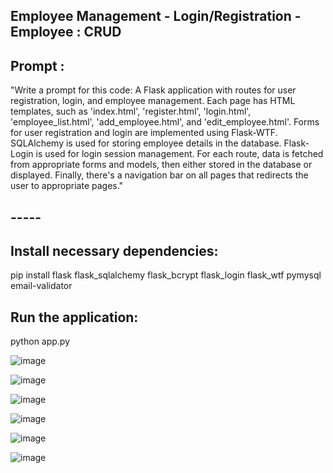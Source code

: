 ## Employee Management - Login/Registration - Employee : CRUD 

## Prompt :
"Write a prompt for this code: A Flask application with routes for user registration, login, and employee management. Each page has HTML templates, such as 'index.html', 'register.html', 'login.html', 'employee_list.html', 'add_employee.html', and 'edit_employee.html'. Forms for user registration and login are implemented using Flask-WTF. SQLAlchemy is used for storing employee details in the database. Flask-Login is used for login session management. For each route, data is fetched from appropriate forms and models, then either stored in the database or displayed. Finally, there's a navigation bar on all pages that redirects the user to appropriate pages."

## -----







## Install necessary dependencies:
pip install flask flask_sqlalchemy flask_bcrypt flask_login flask_wtf pymysql email-validator

## Run the application:
python app.py





![image](https://github.com/satyamjaysawal/Flask_Gen_AI_Repo/assets/108862706/168333a6-9e15-44e0-88ed-d4d3bbf5cdac)


![image](https://github.com/satyamjaysawal/Flask_Gen_AI_Repo/assets/108862706/7611bfa0-8256-4763-94d3-e03e444f567e)


![image](https://github.com/satyamjaysawal/Flask_Gen_AI_Repo/assets/108862706/4a1b891b-d460-47cf-b820-8b0c2bfd8e7f)


![image](https://github.com/satyamjaysawal/Flask_Gen_AI_Repo/assets/108862706/696f10b1-fd9f-42f7-add1-2fe204bd9c69)


![image](https://github.com/satyamjaysawal/Flask_Gen_AI_Repo/assets/108862706/d8baecae-3f01-4018-8b5f-2340426b0497)


![image](https://github.com/satyamjaysawal/Flask_Gen_AI_Repo/assets/108862706/b16411e4-bb47-4811-9717-2ebc9ded34fa)
